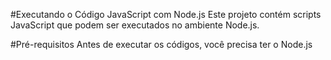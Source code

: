 #Executando o Código JavaScript com Node.js
Este projeto contém scripts JavaScript que podem ser executados no ambiente Node.js. 

#Pré-requisitos
Antes de executar os códigos, você precisa ter o Node.js

